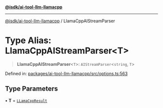 [**@isdk/ai-tool-llm-llamacpp**](../README.md)

***

[@isdk/ai-tool-llm-llamacpp](../globals.md) / LlamaCppAIStreamParser

# Type Alias: LlamaCppAIStreamParser\<T\>

> **LlamaCppAIStreamParser**\<`T`\>: `AIStreamParser`\<`string`, `T`\>

Defined in: [packages/ai-tool-llm-llamacpp/src/options.ts:563](https://github.com/isdk/ai-tool-llm-llamacpp.js/blob/b3c6428c9dc34d63fcfc676dacdbb58e0dab6ec2/src/options.ts#L563)

## Type Parameters

• **T** = [`LLamaCppResult`](../interfaces/LLamaCppResult.md)
